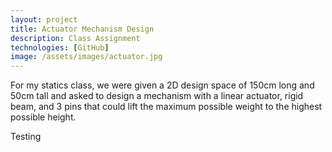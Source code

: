 ```yaml
---
layout: project
title: Actuator Mechanism Design
description: Class Assignment
technologies: [GitHub]
image: /assets/images/actuator.jpg
---
```


For my statics class, we were given a 2D design space of 150cm long and 50cm tall and asked to design a mechanism with a linear actuator, rigid beam, and 3 pins that could lift the maximum possible weight to the highest possible height.

Testing

